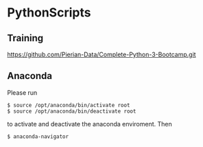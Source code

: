 # PythonScripts

## Training
https://github.com/Pierian-Data/Complete-Python-3-Bootcamp.git

## Anaconda
Please run
```
$ source /opt/anaconda/bin/activate root
$ source /opt/anaconda/bin/deactivate root
```
to activate and deactivate the anaconda enviroment. Then
```
$ anaconda-navigator 
```
